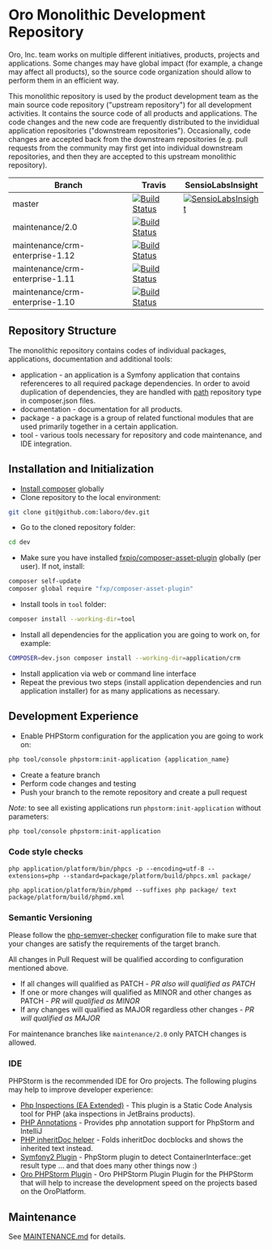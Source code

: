 # Oro Monolithic Development Repository

Oro, Inc. team works on multiple different initiatives, products, projects and applications. Some changes may have
global impact (for example, a change may affect all products), so the source code organization should allow to perform them in an efficient way.

This monolithic repository is used by the product development team as the main source code repository ("upstream repository") for all development activities. It contains the source code of all products and applications. The code changes and the new code are frequently distributed to the invididual application repositories ("downstream repositories"). Occasionally, code changes are accepted back from the downstream repositories (e.g. pull requests from the community may first get into individual downstream repositories, and then they are accepted to this upstream monolithic repository).

Branch | Travis | SensioLabsInsight
--- | --- | ---
master | [![Build Status](https://travis-ci.com/laboro/dev.svg?token=xpj6qKNzq4qGqYEzx4Vm&branch=master)](https://travis-ci.com/laboro/dev) | [![SensioLabsInsight](https://insight.sensiolabs.com/projects/72e37cec-75b7-4b2b-bc8a-72544beaa446/mini.png)](https://insight.sensiolabs.com/projects/72e37cec-75b7-4b2b-bc8a-72544beaa446)
maintenance/2.0 | [![Build Status](https://travis-ci.com/laboro/dev.svg?token=xpj6qKNzq4qGqYEzx4Vm&branch=maintenance/2.0)](https://travis-ci.com/laboro/dev) |
maintenance/crm-enterprise-1.12 | [![Build Status](https://travis-ci.com/laboro/dev.svg?token=xpj6qKNzq4qGqYEzx4Vm&branch=maintenance/crm-enterprise-1.12)](https://travis-ci.com/laboro/dev) |
maintenance/crm-enterprise-1.11 | [![Build Status](https://travis-ci.com/laboro/dev.svg?token=xpj6qKNzq4qGqYEzx4Vm&branch=maintenance/crm-enterprise-1.11)](https://travis-ci.com/laboro/dev) |
maintenance/crm-enterprise-1.10 | [![Build Status](https://travis-ci.com/laboro/dev.svg?token=ZQTVuDeae7tzGmhppfq9&branch=maintenance/crm-enterprise-1.10)](https://travis-ci.com/laboro/dev)

## Repository Structure

The monolithic repository contains codes of individual packages, applications, documentation and additional tools: 

- application - an application is a Symfony application that contains referenceres to all required package dependencies.
In order to avoid duplication of dependencies, they are handled with 
[path](https://getcomposer.org/doc/05-repositories.md#path) repository type in composer.json files.
- documentation - documentation for all products.
- package - a package is a group of related functional modules that are used primarily together in a certain application.
- tool - various tools necessary for repository and code maintenance, and IDE integration.

## Installation and Initialization

* [Install composer](https://getcomposer.org/doc/00-intro.md#installation-linux-unix-osx) globally 
* Clone repository to the local environment:
```bash
git clone git@github.com:laboro/dev.git
```
* Go to the cloned repository folder:
```bash
cd dev
```
* Make sure you have installed [fxpio/composer-asset-plugin](https://github.com/fxpio/composer-asset-plugin/blob/master/Resources/doc/index.md) globally (per user). If not, install:
```bash
composer self-update
composer global require "fxp/composer-asset-plugin"
```
* Install tools in `tool` folder:
```bash
composer install --working-dir=tool
```
* Install all dependencies for the application you are going to work on, for example:
```bash
COMPOSER=dev.json composer install --working-dir=application/crm
```
* Install application via web or command line interface
* Repeat the previous two steps (install application dependencies and run application installer) for as many applications as necessary.

## Development Experience

* Enable PHPStorm configuration for the application you are going to work on:
```bash
php tool/console phpstorm:init-application {application_name}
```
* Create a feature branch
* Perform code changes and testing
* Push your branch to the remote repository and create a pull request

*Note:* to see all existing applications run `phpstorm:init-application` without parameters:
```bash
php tool/console phpstorm:init-application
```

### Code style checks

```
php application/platform/bin/phpcs -p --encoding=utf-8 --extensions=php --standard=package/platform/build/phpcs.xml package/
```

```
php application/platform/bin/phpmd --suffixes php package/ text package/platform/build/phpmd.xml
```

### Semantic Versioning

Please follow the [php-semver-checker](package/platform/build/php-semver-checker.yml.dist) configuration file 
to make sure that your changes are satisfy the requirements of the target branch.

All changes in Pull Request will be qualified according to configuration mentioned above.

- If all changes will qualified as PATCH - *PR also will qualified as PATCH*
- If one or more changes will qualified as MINOR and other changes as PATCH - *PR will qualified as MINOR*
- If any changes will qualified as MAJOR regardless other changes - *PR will qualified as MAJOR*

For maintenance branches like ```maintenance/2.0``` only PATCH changes is allowed.

### IDE

PHPStorm is the recommended IDE for Oro projects. The following plugins may help to improve developer experience:

 * [Php Inspections (EA Extended)](https://plugins.jetbrains.com/plugin/7622) - This plugin is a Static Code Analysis tool for PHP (aka inspections in JetBrains products).
 * [PHP Annotations](https://plugins.jetbrains.com/plugin/7320) - Provides php annotation support for PhpStorm and IntelliJ
 * [PHP inheritDoc helper](https://plugins.jetbrains.com/plugin/7656) - Folds inheritDoc docblocks and shows the inherited text instead.
 * [Symfony2 Plugin](https://plugins.jetbrains.com/plugin/7219) - PhpStorm plugin to detect ContainerInterface::get result type ... and that does many other things now :)
 * [Oro PHPStorm Plugin](https://plugins.jetbrains.com/plugin/8449) - Oro PHPStorm Plugin Plugin for the PHPStorm that will help to increase the development speed on the projects based on the OroPlatform.
 
## Maintenance

See [MAINTENANCE.md](./MAINTENANCE.md) for details.
